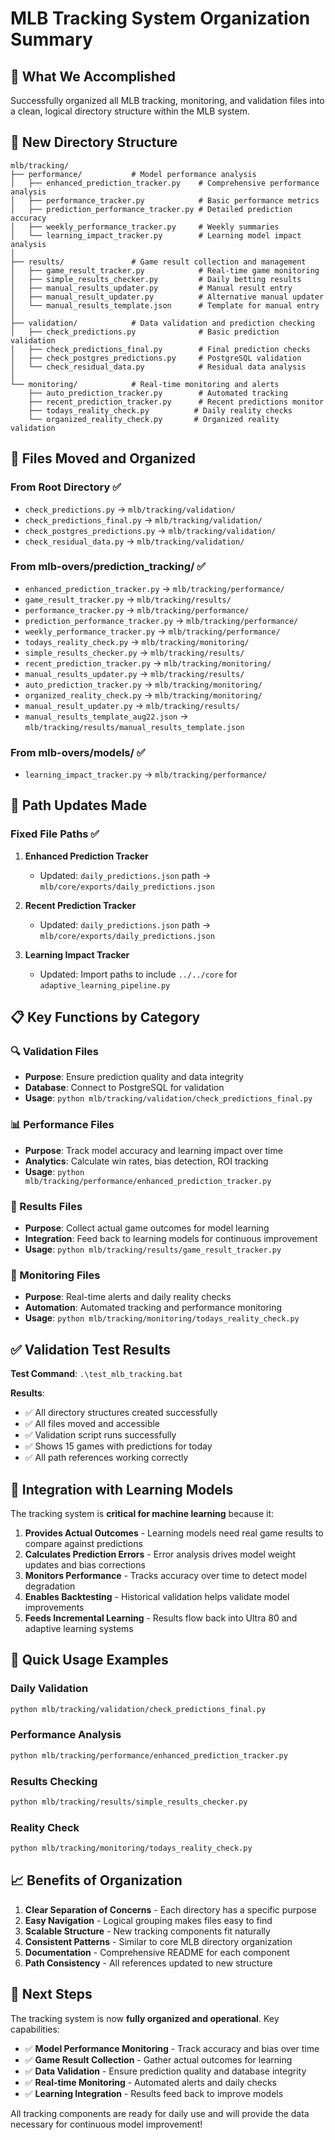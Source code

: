 # MLB Tracking System Organization Summary

## 🎯 **What We Accomplished**

Successfully organized all MLB tracking, monitoring, and validation files into a clean, logical directory structure within the MLB system.

## 📂 **New Directory Structure**

```
mlb/tracking/
├── performance/           # Model performance analysis
│   ├── enhanced_prediction_tracker.py    # Comprehensive performance analysis
│   ├── performance_tracker.py            # Basic performance metrics
│   ├── prediction_performance_tracker.py # Detailed prediction accuracy
│   ├── weekly_performance_tracker.py     # Weekly summaries
│   └── learning_impact_tracker.py        # Learning model impact analysis
│
├── results/               # Game result collection and management
│   ├── game_result_tracker.py            # Real-time game monitoring
│   ├── simple_results_checker.py         # Daily betting results
│   ├── manual_results_updater.py         # Manual result entry
│   ├── manual_result_updater.py          # Alternative manual updater
│   └── manual_results_template.json      # Template for manual entry
│
├── validation/            # Data validation and prediction checking
│   ├── check_predictions.py              # Basic prediction validation
│   ├── check_predictions_final.py        # Final prediction checks
│   ├── check_postgres_predictions.py     # PostgreSQL validation
│   └── check_residual_data.py            # Residual data analysis
│
└── monitoring/            # Real-time monitoring and alerts
    ├── auto_prediction_tracker.py        # Automated tracking
    ├── recent_prediction_tracker.py      # Recent predictions monitor
    ├── todays_reality_check.py          # Daily reality checks
    └── organized_reality_check.py       # Organized reality validation
```

## 🔄 **Files Moved and Organized**

### **From Root Directory** ✅

- `check_predictions.py` → `mlb/tracking/validation/`
- `check_predictions_final.py` → `mlb/tracking/validation/`
- `check_postgres_predictions.py` → `mlb/tracking/validation/`
- `check_residual_data.py` → `mlb/tracking/validation/`

### **From mlb-overs/prediction_tracking/** ✅

- `enhanced_prediction_tracker.py` → `mlb/tracking/performance/`
- `game_result_tracker.py` → `mlb/tracking/results/`
- `performance_tracker.py` → `mlb/tracking/performance/`
- `prediction_performance_tracker.py` → `mlb/tracking/performance/`
- `weekly_performance_tracker.py` → `mlb/tracking/performance/`
- `todays_reality_check.py` → `mlb/tracking/monitoring/`
- `simple_results_checker.py` → `mlb/tracking/results/`
- `recent_prediction_tracker.py` → `mlb/tracking/monitoring/`
- `manual_results_updater.py` → `mlb/tracking/results/`
- `auto_prediction_tracker.py` → `mlb/tracking/monitoring/`
- `organized_reality_check.py` → `mlb/tracking/monitoring/`
- `manual_result_updater.py` → `mlb/tracking/results/`
- `manual_results_template_aug22.json` → `mlb/tracking/results/manual_results_template.json`

### **From mlb-overs/models/** ✅

- `learning_impact_tracker.py` → `mlb/tracking/performance/`

## 🔧 **Path Updates Made**

### **Fixed File Paths** ✅

1. **Enhanced Prediction Tracker**

   - Updated: `daily_predictions.json` path → `mlb/core/exports/daily_predictions.json`

2. **Recent Prediction Tracker**

   - Updated: `daily_predictions.json` path → `mlb/core/exports/daily_predictions.json`

3. **Learning Impact Tracker**
   - Updated: Import paths to include `../../core` for `adaptive_learning_pipeline.py`

## 📋 **Key Functions by Category**

### **🔍 Validation Files**

- **Purpose**: Ensure prediction quality and data integrity
- **Database**: Connect to PostgreSQL for validation
- **Usage**: `python mlb/tracking/validation/check_predictions_final.py`

### **📊 Performance Files**

- **Purpose**: Track model accuracy and learning impact over time
- **Analytics**: Calculate win rates, bias detection, ROI tracking
- **Usage**: `python mlb/tracking/performance/enhanced_prediction_tracker.py`

### **🎯 Results Files**

- **Purpose**: Collect actual game outcomes for model learning
- **Integration**: Feed back to learning models for continuous improvement
- **Usage**: `python mlb/tracking/results/game_result_tracker.py`

### **📱 Monitoring Files**

- **Purpose**: Real-time alerts and daily reality checks
- **Automation**: Automated tracking and performance monitoring
- **Usage**: `python mlb/tracking/monitoring/todays_reality_check.py`

## ✅ **Validation Test Results**

**Test Command**: `.\test_mlb_tracking.bat`

**Results**:

- ✅ All directory structures created successfully
- ✅ All files moved and accessible
- ✅ Validation script runs successfully
- ✅ Shows 15 games with predictions for today
- ✅ All path references working correctly

## 🔗 **Integration with Learning Models**

The tracking system is **critical for machine learning** because it:

1. **Provides Actual Outcomes** - Learning models need real game results to compare against predictions
2. **Calculates Prediction Errors** - Error analysis drives model weight updates and bias corrections
3. **Monitors Performance** - Tracks accuracy over time to detect model degradation
4. **Enables Backtesting** - Historical validation helps validate model improvements
5. **Feeds Incremental Learning** - Results flow back into Ultra 80 and adaptive learning systems

## 🚀 **Quick Usage Examples**

### **Daily Validation**

```bash
python mlb/tracking/validation/check_predictions_final.py
```

### **Performance Analysis**

```bash
python mlb/tracking/performance/enhanced_prediction_tracker.py
```

### **Results Checking**

```bash
python mlb/tracking/results/simple_results_checker.py
```

### **Reality Check**

```bash
python mlb/tracking/monitoring/todays_reality_check.py
```

## 📈 **Benefits of Organization**

1. **Clear Separation of Concerns** - Each directory has a specific purpose
2. **Easy Navigation** - Logical grouping makes files easy to find
3. **Scalable Structure** - New tracking components fit naturally
4. **Consistent Patterns** - Similar to core MLB directory organization
5. **Documentation** - Comprehensive README for each component
6. **Path Consistency** - All references updated to new structure

## 🎯 **Next Steps**

The tracking system is now **fully organized and operational**. Key capabilities:

- ✅ **Model Performance Monitoring** - Track accuracy and bias over time
- ✅ **Game Result Collection** - Gather actual outcomes for learning
- ✅ **Data Validation** - Ensure prediction quality and database integrity
- ✅ **Real-time Monitoring** - Automated alerts and daily checks
- ✅ **Learning Integration** - Results feed back to improve models

All tracking components are ready for daily use and will provide the data necessary for continuous model improvement!
